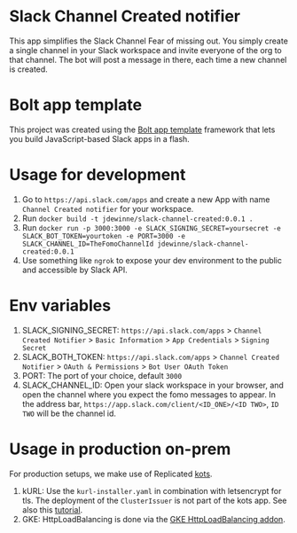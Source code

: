 Slack Channel Created notifier
=============================

This app simplifies the Slack Channel Fear of missing out. You simply create a single channel in your Slack workspace and invite everyone of the org to that channel. The bot will post a message in there, each time a new channel is created.


Bolt app template
=================

This project was created using the [Bolt app template](https://slack.dev/bolt) framework that lets you build JavaScript-based Slack apps in a flash.


Usage for development
=====================

1. Go to `https://api.slack.com/apps` and create a new App with name `Channel Created notifier` for your workspace.
1. Run `docker build -t jdewinne/slack-channel-created:0.0.1 .`
1. Run `docker run -p 3000:3000 -e SLACK_SIGNING_SECRET=yoursecret -e SLACK_BOT_TOKEN=yourtoken -e PORT=3000 -e SLACK_CHANNEL_ID=TheFomoChannelId jdewinne/slack-channel-created:0.0.1`
1. Use something like `ngrok` to expose your dev environment to the public and accessible by Slack API.

Env variables
=============

1. SLACK_SIGNING_SECRET: `https://api.slack.com/apps` > `Channel Created Notifier` > `Basic Information` > `App Credentials` > `Signing Secret`
1. SLACK_BOTH_TOKEN: `https://api.slack.com/apps` > `Channel Created Notifier` > `OAuth & Permissions` > `Bot User OAuth Token`
1. PORT: The port of your choice, default `3000`
1. SLACK_CHANNEL_ID: Open your slack workspace in your browser, and open the channel where you expect the fomo messages to appear. In the address bar,  `https://app.slack.com/client/<ID_ONE>/<ID TWO>`, `ID TWO` will be the channel id.


Usage in production on-prem
===========================

For production setups, we make use of Replicated [kots](https://kots.io/).
1. kURL: Use the `kurl-installer.yaml` in combination with letsencrypt for tls.
   The deployment of the `ClusterIssuer` is not part of the kots app. See also this [tutorial](https://projectcontour.io/guides/cert-manager/#deploy-the-lets-encrypt-cluster-issuer).
1. GKE: HttpLoadBalancing is done via the [GKE HttpLoadBalancing addon](https://cloud.google.com/kubernetes-engine/docs/how-to/load-balance-ingress#gcloud).